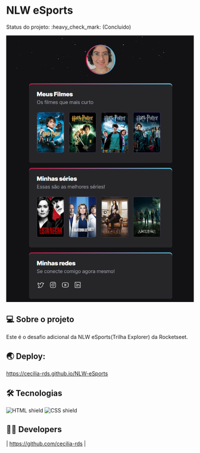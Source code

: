 
<h1 align="">NLW eSports </h1>

<p align=""> 
 Status do projeto: :heavy_check_mark: (Concluido)
</p>


![Design preview for the page coding](./assets/img/preview.PNG)


## 💻 Sobre o projeto

Este é o desafio adicional da NLW eSports(Trilha Explorer) da Rocketseet.


## 🌏 Deploy:

https://cecilia-rds.github.io/NLW-eSports


## 🛠 Tecnologias


<img src="https://img.shields.io/badge/HTML5-E34F26?style=for-the-badge&logo=html5&logoColor=white" alt="HTML shield"> <img src="https://img.shields.io/badge/CSS3-1572B6?style=for-the-badge&logo=css3&logoColor=white" alt="CSS shield"> 

## 👩‍💻 Developers

| https://github.com/cecilia-rds |


